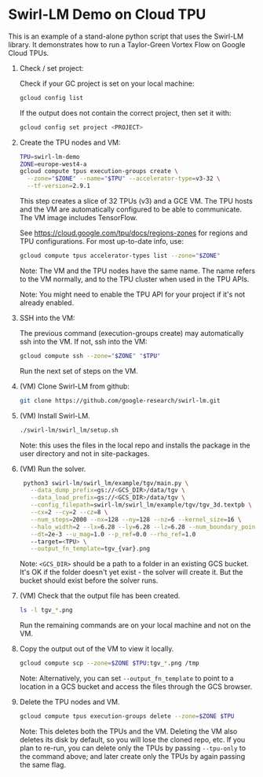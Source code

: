 # Swirl-LM Demo on Cloud TPU

This is an example of a stand-alone python script that uses the Swirl-LM
library. It demonstrates how to run a Taylor-Green Vortex Flow on Google
Cloud TPUs.

1. Check / set project:

   Check if your GC project is set on your local machine:

   ```sh
   gcloud config list
   ```

   If the output does not contain the correct project, then set it with:

   ```sh
   gcloud config set project <PROJECT>
   ```

1. Create the TPU nodes and VM:

   ```sh
   TPU=swirl-lm-demo
   ZONE=europe-west4-a
   gcloud compute tpus execution-groups create \
     --zone="$ZONE" --name="$TPU" --accelerator-type=v3-32 \
     --tf-version=2.9.1
   ```

   This step creates a slice of 32 TPUs (v3) and a GCE VM. The TPU hosts and
   the VM are automatically configured to be able to communicate. The VM image
   includes TensorFlow.

   See https://cloud.google.com/tpu/docs/regions-zones for regions and TPU
   configurations. For most up-to-date info, use:

   ```sh
   gcloud compute tpus accelerator-types list --zone="$ZONE"
   ```

   Note: The VM and the TPU nodes have the same name. The name refers to the VM
   normally, and to the TPU cluster when used in the TPU APIs.

   Note: You might need to enable the TPU API for your project if it's not
   already enabled.

1. SSH into the VM:

   The previous command (execution-groups create) may automatically ssh into
   the VM. If not, ssh into the VM:

   ```sh
   gcloud compute ssh --zone="$ZONE" "$TPU"
   ```

   Run the next set of steps on the VM.

1. (VM) Clone Swirl-LM from github:

   ```sh
   git clone https://github.com/google-research/swirl-lm.git
   ```

1. (VM) Install Swirl-LM.

   ```sh
   ./swirl-lm/swirl_lm/setup.sh
   ```

   Note: this uses the files in the local repo and installs the package in the
   user directory and not in site-packages.

1. (VM) Run the solver.

   ```sh
    python3 swirl-lm/swirl_lm/example/tgv/main.py \
      --data_dump_prefix=gs://<GCS_DIR>/data/tgv \
      --data_load_prefix=gs://<GCS_DIR>/data/tgv \
      --config_filepath=swirl-lm/swirl_lm/example/tgv/tgv_3d.textpb \
      --cx=2 --cy=2 --cz=8 \
      --num_steps=2000 --nx=128 --ny=128 --nz=6 --kernel_size=16 \
      --halo_width=2 --lx=6.28 --ly=6.28 --lz=6.28 --num_boundary_points=0 \
      --dt=2e-3 --u_mag=1.0 --p_ref=0.0 --rho_ref=1.0
      --target=<TPU> \
      --output_fn_template=tgv_{var}.png
   ```

   Note: `<GCS_DIR>` should be a path to a folder in an existing GCS
   bucket. It's OK if the folder doesn't yet exist - the solver will create
   it. But the bucket should exist before the solver runs.

1. (VM) Check that the output file has been created.

   ```sh
   ls -l tgv_*.png
   ```

   Run the remaining commands are on your local machine and not on the VM.

1. Copy the output out of the VM to view it locally.

   ```sh
   gcloud compute scp --zone=$ZONE $TPU:tgv_*.png /tmp
   ```

   Note: Alternatively, you can set `--output_fn_template` to point to a
   location in a GCS bucket and access the files through the GCS browser.

1. Delete the TPU nodes and VM.

   ```sh
   gcloud compute tpus execution-groups delete --zone=$ZONE $TPU
   ```

   Note: This deletes both the TPUs and the VM. Deleting the VM also deletes
   its disk by default, so you will lose the cloned repo, etc. If you plan to
   re-run, you can delete only the TPUs by passing `--tpu-only` to the
   command above; and later create only the TPUs by again passing the same
   flag.
